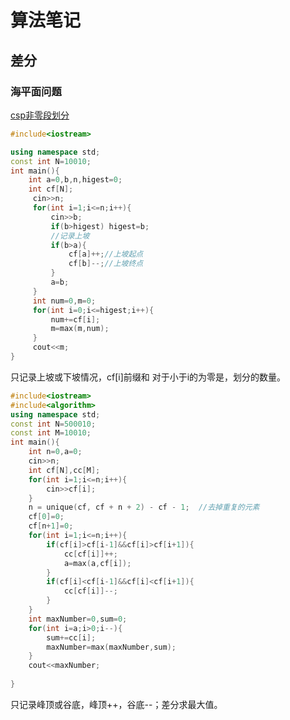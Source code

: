 # 算法笔记

## 差分

### 海平面问题

[csp非零段划分](http://118.190.20.162/view.page?gpid=T130)

```c++
#include<iostream>

using namespace std;
const int N=10010;
int main(){
	int a=0,b,n,higest=0;
	int cf[N];
     cin>>n;
	 for(int i=1;i<=n;i++){
		 cin>>b;
		 if(b>higest) higest=b;
         //记录上坡
		 if(b>a){
			 cf[a]++;//上坡起点
			 cf[b]--;//上坡终点
		 }
		 a=b;
	 }
	 int num=0,m=0;
	 for(int i=0;i<=higest;i++){
		 num+=cf[i];
		 m=max(m,num);
	 }
	 cout<<m;
}
```

只记录上坡或下坡情况，cf[i]前缀和   对于小于i的为零是，划分的数量。

```c++
#include<iostream>
#include<algorithm>
using namespace std;
const int N=500010;
const int M=10010;
int main(){
	int n=0,a=0;
	cin>>n;
	int cf[N],cc[M];
	for(int i=1;i<=n;i++){
		cin>>cf[i];
	}
	n = unique(cf, cf + n + 2) - cf - 1;  //去掉重复的元素
	cf[0]=0;
	cf[n+1]=0;
	for(int i=1;i<=n;i++){
		if(cf[i]>cf[i-1]&&cf[i]>cf[i+1]){
			cc[cf[i]]++;
			a=max(a,cf[i]);
		}
		if(cf[i]<cf[i-1]&&cf[i]<cf[i+1]){
			cc[cf[i]]--;
		}
	}
	int maxNumber=0,sum=0;
	for(int i=a;i>0;i--){
		sum+=cc[i];
		maxNumber=max(maxNumber,sum);
	}
	cout<<maxNumber;
	
}
```

只记录峰顶或谷底，峰顶++，谷底--；差分求最大值。